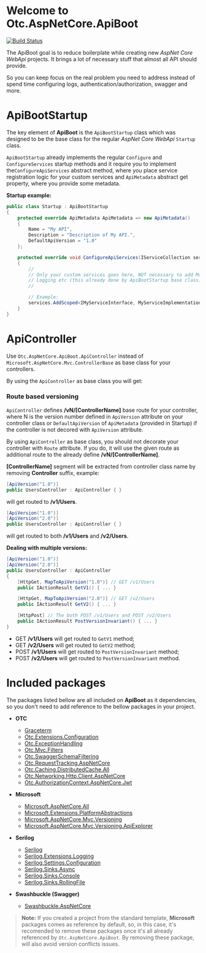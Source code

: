 # Welcome to Otc.AspNetCore.ApiBoot
[![Build Status](https://travis-ci.org/OleConsignado/otc-aspnetcore-apiboot.svg?branch=master)](https://travis-ci.org/OleConsignado/otc-aspnetcore-apiboot)

The ApiBoot goal is to reduce boilerplate while creating new *AspNet Core WebApi* projects. It brings a lot of necessary stuff that almost all API should provide. 

So you can keep focus on the real problem you need to address instead of spend time configuring logs, authentication/authorization, swagger and more.

# ApiBootStartup

The key element of **ApiBoot** is the `ApiBootStartup` class which was designed to be the base class for the regular *AspNet Core WebApi* `Startup` class.

`ApiBootStartup` already implements the regular `Configure` and `ConfigureServices` startup methods and it require you to implement the`ConfigureApiServices` abstract method, where you place service registration logic for your custom services and `ApiMetadata` abstract get property, where you provide some metadata.

**Startup example:**


```cs 
public class Startup : ApiBootStartup
{
    protected override ApiMetadata ApiMetadata => new ApiMetadata()
    {
        Name = "My API",
        Description = "Description of My API.",
        DefaultApiVersion = "1.0"
    };

    protected override void ConfigureApiServices(IServiceCollection services)
    {
    	// 
    	// Only your custom services goes here, NOT necessary to add Mvc,
    	// Logging etc (this already done by ApiBootStartup base class).
    	// 

    	// Example:
        services.AddScoped<IMyServiceInterface, MyServiceImplementation>();
    }
}
```

# ApiController
Use `Otc.AspNetCore.ApiBoot.ApiController` instead of `Microsoft.AspNetCore.Mvc.ControllerBase` as base class for your controllers.

By using the `ApiController` as base class you will get:

### Route based versioning

`ApiController` defines **/vN/[ControllerName]** base route for your controller, where N is the version number defined in `ApiVersion` attribute on your controller class or `DefaultApiVersion` of `ApiMetadata` (provided in Startup) if the controller is not decored with `ApiVersion` attribute. 

By using `ApiController` as base class, you should not decorate your controller with `Route` attribute. If you do, it will use the given route as additional route to the already define **/vN/[ControllerName]**.

**[ControllerName]** segment will be extracted from controller class name by removing **Controller** suffix, example:

```cs
[ApiVersion("1.0")]
public UsersController : ApiController { }
```
will get routed to **/v1/Users**.

```cs
[ApiVersion("1.0")]
[ApiVersion("2.0")]
public UsersController : ApiController { }
```
will get routed to both **/v1/Users** and **/v2/Users**.

**Dealing with multiple versions:**
```cs
[ApiVersion("1.0")]
[ApiVersion("2.0")]
public UsersController : ApiController 
{ 
    [HttpGet, MapToApiVersion("1.0")] // GET /v1/Users
    public IActionResult GetV1() { ... }

    [HttpGet, MapToApiVersion("2.0")] // GET /v2/Users
    public IActionResult GetV2() { ... }

    [HttpPost] // The both POST /v1/Users and POST /v2/Users
    public IActionResult PostVersionInvariant() { ... }
}
```
- GET **/v1/Users** will get routed to `GetV1` method;
- GET **/v2/Users** will get routed to `GetV2` method;
- POST **/v1/Users** will get routed to `PostVersionInvariant` method;
- POST **/v2/Users** will get routed to `PostVersionInvariant` method.

# Included packages

The packages listed bellow are all included on **ApiBoot** as it dependencies, so you don't need to add reference to the bellow packages in your project. 

- **OTC**
	- [Graceterm](https://github.com/OleConsignado/graceterm)
	- [Otc.Extensions.Configuration](https://github.com/OleConsignado/otc-extensions)
	- [Otc.ExceptionHandling](https://github.com/OleConsignado/otc-exception-handling) 
	- [Otc.Mvc.Filters](https://github.com/OleConsignado/otc-exception-handling)
	- [Otc.SwaggerSchemaFiltering](https://github.com/OleConsignado/otc-exception-handling)
	- [Otc.RequestTracking.AspNetCore](https://github.com/OleConsignado/otc-request-tracking)
	- [Otc.Caching.DistributedCache.All](https://github.com/OleConsignado/otc-caching)
	- [Otc.Networking.Http.Client.AspNetCore](https://github.com/OleConsignado/otc-networking)
	- [Otc.AuthorizationContext.AspNetCore.Jwt](https://github.com/OleConsignado/otc-authorization-context)
- **Microsoft**

	- [Microsoft.AspNetCore.All](https://www.nuget.org/packages/Microsoft.AspNetCore.All)
	- [Microsoft.Extensions.PlatformAbstractions](https://www.nuget.org/packages/Microsoft.Extensions.PlatformAbstractions)
	- [Microsoft.AspNetCore.Mvc.Versioning](https://www.nuget.org/packages/Microsoft.AspNetCore.Mvc.Versioning)
	- [Microsoft.AspNetCore.Mvc.Versioning.ApiExplorer](https://www.nuget.org/packages/Microsoft.AspNetCore.Mvc.Versioning.ApiExplorer)
- **Serilog**
	- [Serilog](https://www.nuget.org/packages/Serilog)
	- [Serilog.Extensions.Logging](https://www.nuget.org/packages/Serilog.Extensions.Logging)
	- [Serilog.Settings.Configuration](https://www.nuget.org/packages/Serilog.Settings.Configuration)
	- [Serilog.Sinks.Async](https://www.nuget.org/packages/Serilog.Sinks.Async)
	- [Serilog.Sinks.Console](https://www.nuget.org/packages/Serilog.Sinks.Console)
	- [Serilog.Sinks.RollingFile](https://www.nuget.org/packages/Serilog.Sinks.RollingFile)
- **Swashbuckle (Swagger)**
	- [Swashbuckle.AspNetCore](https://www.nuget.org/packages/Swashbuckle.AspNetCore)


> **Note:** If you created a project from the standard template, **Microsoft** packages comes as reference by default, so, in this case, it's recomended to remove these packages once it's all already referenced by `Otc.AspNetCore.ApiBoot`. By removing these package, will also avoid version conflicts issues.
